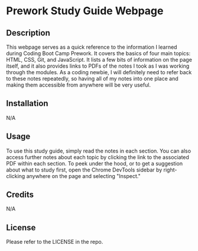 # Prework Study Guide Webpage

## Description

This webpage serves as a quick reference to the information I learned during Coding Boot Camp Prework. It covers the basics of four main topics: HTML, CSS, Git, and JavaScript. It lists a few bits of information on the page itself, and it also provides links to PDFs of the notes I took as I was working through the modules. As a coding newbie, I will definitely need to refer back to these notes repeatedly, so having all of my notes into one place and making them accessible from anywhere will be very useful.

## Installation

N/A

## Usage

To use this study guide, simply read the notes in each section. You can also access further notes about each topic by clicking the link to the associated PDF within each section. To peek under the hood, or to get a suggestion about what to study first, open the Chrome DevTools sidebar by right-clicking anywhere on the page and selecting "Inspect."

## Credits

N/A

## License

Please refer to the LICENSE in the repo.